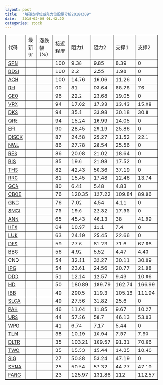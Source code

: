 ```yaml
---
layout: post
title:  "触碰支撑位或阻力位股票分析20180309"
date:   2018-03-09 01:42:35
categories: stock
---
```

<script type="text/javascript">
var stockList = []
stockList.push('gb_spn');
stockList.push('gb_bdsi');
stockList.push('gb_ach');
stockList.push('gb_rh');
stockList.push('gb_geo');
stockList.push('gb_vrx');
stockList.push('gb_dks');
stockList.push('gb_qre');
stockList.push('gb_efii');
stockList.push('gb_disck');
stockList.push('gb_nwl');
stockList.push('gb_res');
stockList.push('gb_bis');
stockList.push('gb_ths');
stockList.push('gb_rrc');
stockList.push('gb_gca');
stockList.push('gb_cboe');
stockList.push('gb_gnc');
stockList.push('gb_smci');
stockList.push('gb_ann');
stockList.push('gb_kfx');
stockList.push('gb_luk');
stockList.push('gb_dfs');
stockList.push('gb_bbg');
stockList.push('gb_cnq');
stockList.push('gb_ipg');
stockList.push('gb_ddd');
stockList.push('gb_hd');
stockList.push('gb_ibb');
stockList.push('gb_slca');
stockList.push('gb_pah');
stockList.push('gb_urs');
stockList.push('gb_wpg');
stockList.push('gb_tlm');
stockList.push('gb_dltr');
stockList.push('gb_two');
stockList.push('gb_sig');
stockList.push('gb_syna');
stockList.push('gb_fang');
</script>
<table border="1">
 <tr>
 <td>代码</td>
 <td>最新价</td>
 <td>涨跌幅(%)</td>
 <td>接近程度</td>
 <td>阻力1</td>
 <td>阻力2</td>
 <td>支撑1</td>
 <td>支撑2</td>
</tr>
  <tr id="spn" class="red">
  <td><a href="http://stock.finance.sina.com.cn/usstock/quotes/SPN.html" target="_blank">SPN</a></td><td></td><td></td><td>100</td><td>9.38</td><td>9.85</td><td>8.39</td><td>0</td></tr>
  <tr id="bdsi" class="red">
  <td><a href="http://stock.finance.sina.com.cn/usstock/quotes/BDSI.html" target="_blank">BDSI</a></td><td></td><td></td><td>100</td><td>2.2</td><td>2.55</td><td>1.98</td><td>0</td></tr>
  <tr id="ach" class="red">
  <td><a href="http://stock.finance.sina.com.cn/usstock/quotes/ACH.html" target="_blank">ACH</a></td><td></td><td></td><td>100</td><td>14.76</td><td>16.06</td><td>11.26</td><td>0</td></tr>
  <tr id="rh" class="red">
  <td><a href="http://stock.finance.sina.com.cn/usstock/quotes/RH.html" target="_blank">RH</a></td><td></td><td></td><td>99</td><td>81</td><td>93.64</td><td>68.78</td><td>76</td></tr>
  <tr id="geo" class="red">
  <td><a href="http://stock.finance.sina.com.cn/usstock/quotes/GEO.html" target="_blank">GEO</a></td><td></td><td></td><td>96</td><td>22.2</td><td>23.68</td><td>19.05</td><td>0</td></tr>
  <tr id="vrx" class="green">
  <td><a href="http://stock.finance.sina.com.cn/usstock/quotes/VRX.html" target="_blank">VRX</a></td><td></td><td></td><td>94</td><td>17.02</td><td>17.33</td><td>13.43</td><td>15.08</td></tr>
  <tr id="dks" class="green">
  <td><a href="http://stock.finance.sina.com.cn/usstock/quotes/DKS.html" target="_blank">DKS</a></td><td></td><td></td><td>94</td><td>35.1</td><td>33.98</td><td>30.18</td><td>30.8</td></tr>
  <tr id="qre" class="red">
  <td><a href="http://stock.finance.sina.com.cn/usstock/quotes/QRE.html" target="_blank">QRE</a></td><td></td><td></td><td>94</td><td>15.24</td><td>16.99</td><td>14.05</td><td>0</td></tr>
  <tr id="efii" class="red">
  <td><a href="http://stock.finance.sina.com.cn/usstock/quotes/EFII.html" target="_blank">EFII</a></td><td></td><td></td><td>90</td><td>28.45</td><td>29.19</td><td>25.86</td><td>0</td></tr>
  <tr id="disck" class="green">
  <td><a href="http://stock.finance.sina.com.cn/usstock/quotes/DISCK.html" target="_blank">DISCK</a></td><td></td><td></td><td>87</td><td>24.58</td><td>25.27</td><td>21.52</td><td>22.1</td></tr>
  <tr id="nwl" class="red">
  <td><a href="http://stock.finance.sina.com.cn/usstock/quotes/NWL.html" target="_blank">NWL</a></td><td></td><td></td><td>86</td><td>27.78</td><td>28.54</td><td>25.56</td><td>0</td></tr>
  <tr id="res" class="red">
  <td><a href="http://stock.finance.sina.com.cn/usstock/quotes/RES.html" target="_blank">RES</a></td><td></td><td></td><td>86</td><td>20.08</td><td>21.02</td><td>18.64</td><td>0</td></tr>
  <tr id="bis" class="red">
  <td><a href="http://stock.finance.sina.com.cn/usstock/quotes/BIS.html" target="_blank">BIS</a></td><td></td><td></td><td>85</td><td>19.6</td><td>21.98</td><td>17.52</td><td>0</td></tr>
  <tr id="ths" class="red">
  <td><a href="http://stock.finance.sina.com.cn/usstock/quotes/THS.html" target="_blank">THS</a></td><td></td><td></td><td>82</td><td>42.43</td><td>50.36</td><td>37.19</td><td>0</td></tr>
  <tr id="rrc" class="red">
  <td><a href="http://stock.finance.sina.com.cn/usstock/quotes/RRC.html" target="_blank">RRC</a></td><td></td><td></td><td>81</td><td>15.45</td><td>17.48</td><td>12.46</td><td>13.74</td></tr>
  <tr id="gca" class="green">
  <td><a href="http://stock.finance.sina.com.cn/usstock/quotes/GCA.html" target="_blank">GCA</a></td><td></td><td></td><td>80</td><td>6.41</td><td>5.48</td><td>4.83</td><td>0</td></tr>
  <tr id="cboe" class="red">
  <td><a href="http://stock.finance.sina.com.cn/usstock/quotes/CBOE.html" target="_blank">CBOE</a></td><td></td><td></td><td>76</td><td>120.35</td><td>127.22</td><td>109.84</td><td>89.96</td></tr>
  <tr id="gnc" class="green">
  <td><a href="http://stock.finance.sina.com.cn/usstock/quotes/GNC.html" target="_blank">GNC</a></td><td></td><td></td><td>76</td><td>7.02</td><td>4.54</td><td>4.11</td><td>0</td></tr>
  <tr id="smci" class="red">
  <td><a href="http://stock.finance.sina.com.cn/usstock/quotes/SMCI.html" target="_blank">SMCI</a></td><td></td><td></td><td>75</td><td>19.6</td><td>22.32</td><td>17.55</td><td>0</td></tr>
  <tr id="ann" class="red">
  <td><a href="http://stock.finance.sina.com.cn/usstock/quotes/ANN.html" target="_blank">ANN</a></td><td></td><td></td><td>65</td><td>45.43</td><td>46.13</td><td>38</td><td>41.99</td></tr>
  <tr id="kfx" class="green">
  <td><a href="http://stock.finance.sina.com.cn/usstock/quotes/KFX.html" target="_blank">KFX</a></td><td></td><td></td><td>64</td><td>10.97</td><td>11.1</td><td>7.4</td><td>8</td></tr>
  <tr id="luk" class="red">
  <td><a href="http://stock.finance.sina.com.cn/usstock/quotes/LUK.html" target="_blank">LUK</a></td><td></td><td></td><td>63</td><td>24.19</td><td>25.45</td><td>22.66</td><td>0</td></tr>
  <tr id="dfs" class="red">
  <td><a href="http://stock.finance.sina.com.cn/usstock/quotes/DFS.html" target="_blank">DFS</a></td><td></td><td></td><td>59</td><td>77.6</td><td>81.23</td><td>71.6</td><td>67.86</td></tr>
  <tr id="bbg" class="green">
  <td><a href="http://stock.finance.sina.com.cn/usstock/quotes/BBG.html" target="_blank">BBG</a></td><td></td><td></td><td>56</td><td>4.92</td><td>5.52</td><td>4.47</td><td>4.43</td></tr>
  <tr id="cnq" class="green">
  <td><a href="http://stock.finance.sina.com.cn/usstock/quotes/CNQ.html" target="_blank">CNQ</a></td><td></td><td></td><td>54</td><td>32.11</td><td>32.27</td><td>30.11</td><td>30.09</td></tr>
  <tr id="ipg" class="green">
  <td><a href="http://stock.finance.sina.com.cn/usstock/quotes/IPG.html" target="_blank">IPG</a></td><td></td><td></td><td>54</td><td>23.61</td><td>24.56</td><td>20.77</td><td>21.98</td></tr>
  <tr id="ddd" class="red">
  <td><a href="http://stock.finance.sina.com.cn/usstock/quotes/DDD.html" target="_blank">DDD</a></td><td></td><td></td><td>51</td><td>12.14</td><td>12.57</td><td>9.43</td><td>10.86</td></tr>
  <tr id="hd" class="red">
  <td><a href="http://stock.finance.sina.com.cn/usstock/quotes/HD.html" target="_blank">HD</a></td><td></td><td></td><td>50</td><td>180.89</td><td>189.79</td><td>162.74</td><td>166.99</td></tr>
  <tr id="ibb" class="green">
  <td><a href="http://stock.finance.sina.com.cn/usstock/quotes/IBB.html" target="_blank">IBB</a></td><td></td><td></td><td>49</td><td>290.5</td><td>119.3</td><td>105.16</td><td>111.94</td></tr>
  <tr id="slca" class="red">
  <td><a href="http://stock.finance.sina.com.cn/usstock/quotes/SLCA.html" target="_blank">SLCA</a></td><td></td><td></td><td>49</td><td>27.56</td><td>31.82</td><td>25.6</td><td>0</td></tr>
  <tr id="pah" class="red">
  <td><a href="http://stock.finance.sina.com.cn/usstock/quotes/PAH.html" target="_blank">PAH</a></td><td></td><td></td><td>46</td><td>11.04</td><td>11.85</td><td>9.67</td><td>10.27</td></tr>
  <tr id="urs" class="green">
  <td><a href="http://stock.finance.sina.com.cn/usstock/quotes/URS.html" target="_blank">URS</a></td><td></td><td></td><td>44</td><td>57.26</td><td>58.7</td><td>46.13</td><td>53.03</td></tr>
  <tr id="wpg" class="red">
  <td><a href="http://stock.finance.sina.com.cn/usstock/quotes/WPG.html" target="_blank">WPG</a></td><td></td><td></td><td>41</td><td>6.74</td><td>7.17</td><td>5.44</td><td>0</td></tr>
  <tr id="tlm" class="green">
  <td><a href="http://stock.finance.sina.com.cn/usstock/quotes/TLM.html" target="_blank">TLM</a></td><td></td><td></td><td>38</td><td>10.19</td><td>10.94</td><td>7.57</td><td>7.93</td></tr>
  <tr id="dltr" class="green">
  <td><a href="http://stock.finance.sina.com.cn/usstock/quotes/DLTR.html" target="_blank">DLTR</a></td><td></td><td></td><td>35</td><td>103.21</td><td>109.57</td><td>91.31</td><td>70.66</td></tr>
  <tr id="two" class="red">
  <td><a href="http://stock.finance.sina.com.cn/usstock/quotes/TWO.html" target="_blank">TWO</a></td><td></td><td></td><td>35</td><td>15.53</td><td>15.44</td><td>14.35</td><td>10.46</td></tr>
  <tr id="sig" class="green">
  <td><a href="http://stock.finance.sina.com.cn/usstock/quotes/SIG.html" target="_blank">SIG</a></td><td></td><td></td><td>27</td><td>50.88</td><td>53.24</td><td>47.19</td><td>0</td></tr>
  <tr id="syna" class="green">
  <td><a href="http://stock.finance.sina.com.cn/usstock/quotes/SYNA.html" target="_blank">SYNA</a></td><td></td><td></td><td>25</td><td>50.54</td><td>57.32</td><td>44.77</td><td>47.19</td></tr>
  <tr id="fang" class="red">
  <td><a href="http://stock.finance.sina.com.cn/usstock/quotes/FANG.html" target="_blank">FANG</a></td><td></td><td></td><td>23</td><td>125.97</td><td>131.86</td><td>112</td><td>112.57</td></tr>
</table>
